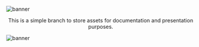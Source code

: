 ![banner](../assets/top_banner.png)

<p align="center">
  This is a simple branch to store assets for documentation and presentation purposes.
</p>
  
![banner](../assets/buttom_banner.png)
